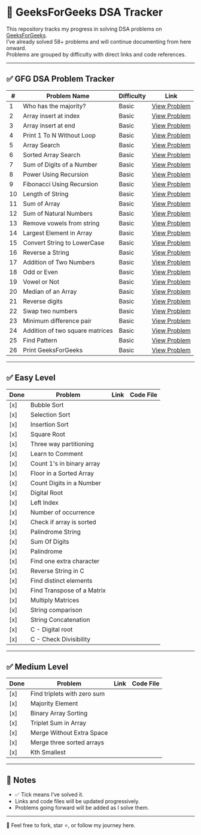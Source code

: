 # 📘 GeeksForGeeks DSA Tracker

This repository tracks my progress in solving DSA problems on [GeeksForGeeks](https://www.geeksforgeeks.org/).  
I’ve already solved 58+ problems and will continue documenting from here onward.  
Problems are grouped by difficulty with direct links and code references.

---

## ✅ GFG DSA Problem Tracker

| #   | Problem Name                            | Difficulty | Link                                                                 |
|-----|-----------------------------------------|------------|----------------------------------------------------------------------|
| 1   | Who has the majority?                   | Basic      | [View Problem](https://www.geeksforgeeks.org/problems/who-has-the-majority/0/) |
| 2   | Array insert at index                   | Basic      | [View Problem](https://www.geeksforgeeks.org/problems/array-insert-at-index/0/) |
| 3   | Array insert at end                     | Basic      | [View Problem](https://www.geeksforgeeks.org/problems/array-insert-at-end/0/) |
| 4   | Print 1 To N Without Loop               | Basic      | [View Problem](https://www.geeksforgeeks.org/problems/print-1-to-n-without-using-loops-1587115620/0/) |
| 5   | Array Search                            | Basic      | [View Problem](https://www.geeksforgeeks.org/problems/search-an-element-in-an-array-1587115621/0/) |
| 6   | Sorted Array Search                     | Basic      | [View Problem](https://www.geeksforgeeks.org/problems/who-will-win-1587115621/0/) |
| 7   | Sum of Digits of a Number               | Basic      | [View Problem](https://www.geeksforgeeks.org/problems/sum-of-digits-of-a-number/0/) |
| 8   | Power Using Recursion                   | Basic      | [View Problem](https://www.geeksforgeeks.org/problems/power-using-recursion/0/) |
| 9   | Fibonacci Using Recursion               | Basic      | [View Problem](https://www.geeksforgeeks.org/problems/fibonacci-using-recursion/0/) |
| 10  | Length of String                        | Basic      | [View Problem](https://www.geeksforgeeks.org/problems/length-of-string/0/) |
| 11  | Sum of Array                            | Basic      | [View Problem](https://www.geeksforgeeks.org/problems/sum-of-array2326/0/) |
| 12  | Sum of Natural Numbers                  | Basic      | [View Problem](https://www.geeksforgeeks.org/problems/sum-of-series2811/0/) |
| 13  | Remove vowels from string               | Basic      | [View Problem](https://www.geeksforgeeks.org/problems/remove-vowels-from-string1446/0/) |
| 14  | Largest Element in Array                | Basic      | [View Problem](https://www.geeksforgeeks.org/problems/largest-element-in-array4009/0/) |
| 15  | Convert String to LowerCase             | Basic      | [View Problem](https://www.geeksforgeeks.org/problems/java-convert-string-to-lowercase2313/0/) |
| 16  | Reverse a String                        | Basic      | [View Problem](https://www.geeksforgeeks.org/problems/java-reverse-a-string0416/0/) |
| 17  | Addition of Two Numbers                 | Basic      | [View Problem](https://www.geeksforgeeks.org/problems/addition-of-two-numbers0812/0/) |
| 18  | Odd or Even                             | Basic      | [View Problem](https://www.geeksforgeeks.org/problems/odd-or-even3618/0/) |
| 19  | Vowel or Not                            | Basic      | [View Problem](https://www.geeksforgeeks.org/problems/vowel-or-not0831/0/) |
| 20  | Median of an Array                      | Basic      | [View Problem](https://www.geeksforgeeks.org/problems/find-the-median0527/0/) |
| 21  | Reverse digits                          | Basic      | [View Problem](https://www.geeksforgeeks.org/problems/reverse-digit0316/0/) |
| 22  | Swap two numbers                        | Basic      | [View Problem](https://www.geeksforgeeks.org/problems/swap-two-numbers3844/0/) |
| 23  | Minimum difference pair                 | Basic      | [View Problem](https://www.geeksforgeeks.org/problems/minimum-difference-pair5444/0/) |
| 24  | Addition of two square matrices         | Basic      | [View Problem](https://www.geeksforgeeks.org/problems/addition-of-two-square-matrices4916/0/) |
| 25  | Find Pattern                            | Basic      | [View Problem](https://www.geeksforgeeks.org/problems/find-pattern--141628/0/) |
| 26  | Print GeeksForGeeks                     | Basic      | [View Problem](https://www.geeksforgeeks.org/problems/print-geeksforgeeks--141629/0/) |

---

## ✅ Easy Level

| Done | Problem | Link | Code File |
|------|---------|------|-----------|
| [x] | Bubble Sort | |  |
| [x] | Selection Sort | |  |
| [x] | Insertion Sort | |  |
| [x] | Square Root | |  |
| [x] | Three way partitioning | |  |
| [x] | Learn to Comment | |  |
| [x] | Count 1's in binary array | |  |
| [x] | Floor in a Sorted Array | |  |
| [x] | Count Digits in a Number | |  |
| [x] | Digital Root | |  |
| [x] | Left Index | |  |
| [x] | Number of occurrence | |  |
| [x] | Check if array is sorted | |  |
| [x] | Palindrome String | |  |
| [x] | Sum Of Digits | |  |
| [x] | Palindrome | |  |
| [x] | Find one extra character | |  |
| [x] | Reverse String in C | |  |
| [x] | Find distinct elements | |  |
| [x] | Find Transpose of a Matrix | |  |
| [x] | Multiply Matrices | |  |
| [x] | String comparison | |  |
| [x] | String Concatenation | |  |
| [x] | C - Digital root | |  |
| [x] | C - Check Divisibility | |  |

---

## ✅ Medium Level

| Done | Problem | Link | Code File |
|------|---------|------|-----------|
| [x] | Find triplets with zero sum | |  |
| [x] | Majority Element | |  |
| [x] | Binary Array Sorting | |  |
| [x] | Triplet Sum in Array | |  |
| [x] | Merge Without Extra Space | |  |
| [x] | Merge three sorted arrays | |  |
| [x] | Kth Smallest | |  |

---

## 📌 Notes

- ✅ Tick means I’ve solved it.
- Links and code files will be updated progressively.
- Problems going forward will be added as I solve them.

---

🧠 Feel free to fork, star ⭐, or follow my journey here.

